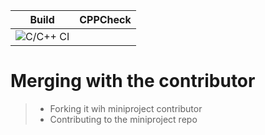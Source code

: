 |Build|CPPCheck|
|:--:|:--:|
|![C/C++ CI](https://github.com/stepin105519/Substring_c/workflows/C/C++%20CI/badge.svg)||


# Merging with the contributor
> - Forking it wih miniproject contributor
> - Contributing to the miniproject repo
